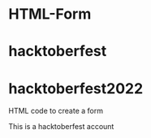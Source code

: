 # HTML-Form
# hacktoberfest
# hacktoberfest2022

HTML code to create a form

This is a hacktoberfest account
